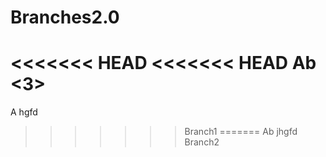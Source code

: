 # Branches2.0
<<<<<<< HEAD
<<<<<<< HEAD
Ab
<3>
=======
A
hgfd
>>>>>>> Branch1
=======
Ab
jhgfd
>>>>>>> Branch2
